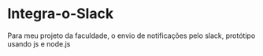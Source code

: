 # Integra-o-Slack
Para meu projeto da faculdade, o envio de notificações pelo slack, protótipo usando js e node.js
